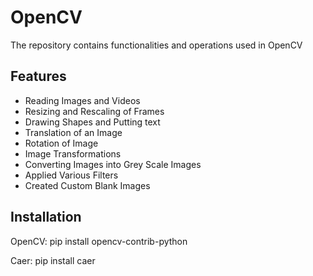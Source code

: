 
# OpenCV

The repository contains functionalities and operations used in OpenCV
## Features

- Reading Images and Videos
- Resizing and Rescaling of Frames
- Drawing Shapes and Putting text
- Translation of an Image
- Rotation of Image
- Image Transformations
- Converting Images into Grey Scale Images
- Applied Various Filters
- Created Custom Blank Images



## Installation
OpenCV: pip install opencv-contrib-python

Caer: pip install caer